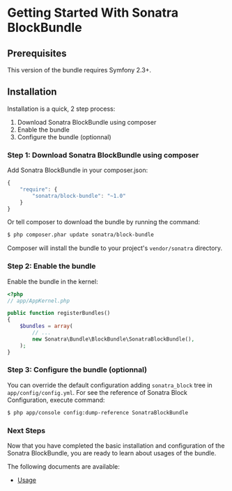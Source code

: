 Getting Started With Sonatra BlockBundle
========================================

## Prerequisites

This version of the bundle requires Symfony 2.3+.

## Installation

Installation is a quick, 2 step process:

1. Download Sonatra BlockBundle using composer
2. Enable the bundle
3. Configure the bundle (optionnal)

### Step 1: Download Sonatra BlockBundle using composer

Add Sonatra BlockBundle in your composer.json:

``` js
{
    "require": {
        "sonatra/block-bundle": "~1.0"
    }
}
```

Or tell composer to download the bundle by running the command:

``` bash
$ php composer.phar update sonatra/block-bundle
```

Composer will install the bundle to your project's `vendor/sonatra` directory.

### Step 2: Enable the bundle

Enable the bundle in the kernel:

``` php
<?php
// app/AppKernel.php

public function registerBundles()
{
    $bundles = array(
        // ...
        new Sonatra\Bundle\BlockBundle\SonatraBlockBundle(),
    );
}
```

### Step 3: Configure the bundle (optionnal)

You can override the default configuration adding `sonatra_block` tree in `app/config/config.yml`.
For see the reference of Sonatra Block Configuration, execute command:

``` bash
$ php app/console config:dump-reference SonatraBlockBundle 
```

### Next Steps

Now that you have completed the basic installation and configuration of the
Sonatra BlockBundle, you are ready to learn about usages of the bundle.

The following documents are available:

- [Usage](usage.md)
